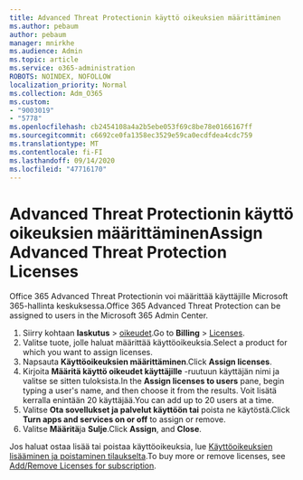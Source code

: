 ```yaml
---
title: Advanced Threat Protectionin käyttö oikeuksien määrittäminen
ms.author: pebaum
author: pebaum
manager: mnirkhe
ms.audience: Admin
ms.topic: article
ms.service: o365-administration
ROBOTS: NOINDEX, NOFOLLOW
localization_priority: Normal
ms.collection: Adm_O365
ms.custom:
- "9003019"
- "5778"
ms.openlocfilehash: cb2454108a4a2b5ebe053f69c8be78e0166167ff
ms.sourcegitcommit: c6692ce0fa1358ec3529e59ca0ecdfdea4cdc759
ms.translationtype: MT
ms.contentlocale: fi-FI
ms.lasthandoff: 09/14/2020
ms.locfileid: "47716170"
---
```

# <a name="assign-advanced-threat-protection-licenses"></a><span data-ttu-id="e8709-102">Advanced Threat Protectionin käyttö oikeuksien määrittäminen</span><span class="sxs-lookup"><span data-stu-id="e8709-102">Assign Advanced Threat Protection Licenses</span></span>

<span data-ttu-id="e8709-103">Office 365 Advanced Threat Protectionin voi määrittää käyttäjille Microsoft 365-hallinta keskuksessa.</span><span class="sxs-lookup"><span data-stu-id="e8709-103">Office 365 Advanced Threat Protection can be assigned to users in the Microsoft 365 Admin Center.</span></span>

1. <span data-ttu-id="e8709-104">Siirry kohtaan **laskutus**  >  [oikeudet](https://go.microsoft.com/fwlink/p/?linkid=842264).</span><span class="sxs-lookup"><span data-stu-id="e8709-104">Go to **Billing** > [Licenses](https://go.microsoft.com/fwlink/p/?linkid=842264).</span></span>
2. <span data-ttu-id="e8709-105">Valitse tuote, jolle haluat määrittää käyttöoikeuksia.</span><span class="sxs-lookup"><span data-stu-id="e8709-105">Select a product for which you want to assign licenses.</span></span>
3. <span data-ttu-id="e8709-106">Napsauta **Käyttöoikeuksien määrittäminen**.</span><span class="sxs-lookup"><span data-stu-id="e8709-106">Click **Assign licenses**.</span></span>
4. <span data-ttu-id="e8709-107">Kirjoita **Määritä käyttö oikeudet käyttäjille**  -ruutuun käyttäjän nimi ja valitse se sitten tuloksista.</span><span class="sxs-lookup"><span data-stu-id="e8709-107">In the **Assign licenses to users**  pane, begin typing a user's name, and then choose it from the results.</span></span> <span data-ttu-id="e8709-108">Voit lisätä kerralla enintään 20 käyttäjää.</span><span class="sxs-lookup"><span data-stu-id="e8709-108">You can add up to 20 users at a time.</span></span>
5. <span data-ttu-id="e8709-109">Valitse **Ota sovellukset ja palvelut käyttöön tai**  poista ne käytöstä.</span><span class="sxs-lookup"><span data-stu-id="e8709-109">Click **Turn apps and services on or off**  to assign or remove.</span></span>
6. <span data-ttu-id="e8709-110">Valitse **Määritä**ja  **Sulje**.</span><span class="sxs-lookup"><span data-stu-id="e8709-110">Click **Assign**, and  **Close**.</span></span>

<span data-ttu-id="e8709-111">Jos haluat ostaa lisää tai poistaa käyttöoikeuksia, lue [Käyttöoikeuksien lisääminen ja poistaminen tilaukselta](https://docs.microsoft.com/microsoft-365/commerce/licenses/buy-licenses?view=o365-worldwide#add-or-remove-licenses-for-your-business-subscription).</span><span class="sxs-lookup"><span data-stu-id="e8709-111">To buy more or remove licenses, see [Add/Remove Licenses for subscription](https://docs.microsoft.com/microsoft-365/commerce/licenses/buy-licenses?view=o365-worldwide#add-or-remove-licenses-for-your-business-subscription).</span></span>